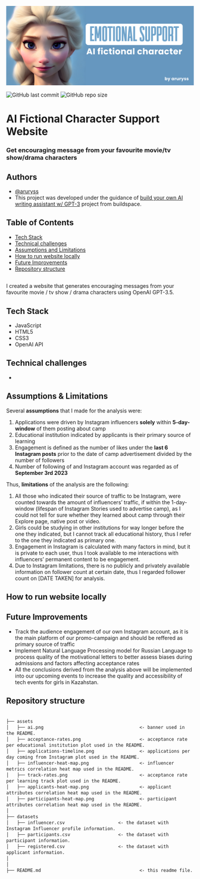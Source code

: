 ![banner](assets/ai.png)

![GitHub last commit](https://img.shields.io/github/last-commit/aruryss/CodeGirlSummer2023Analytics)
![GitHub repo size](https://img.shields.io/github/repo-size/aruryss/CodeGirlSummer2023Analytics)

# AI Fictional Character Support Website
### Get encouraging message from your favourite movie/tv show/drama characters

## Authors

- [@aruryss](https://www.github.com/aruryss)
- This project was developed under the guidance of [build your own AI writing assistant w/ GPT-3](https://buildspace.so/builds/ai-writer) project from buildspace.

## Table of Contents

  - [Tech Stack](#tech-stack)
  - [Technical challenges](#technical-challenges)
  - [Assumptions and Limitations](#assumptions--limitations)
  - [How to run website locally](#How-to-run-website-locally)
  - [Future Improvements](#Future-Improvements)
  - [Repository structure](#Repository-structure)
##
I created a website that generates encouraging messages from your favourite movie / tv show / drama characters using OpenAI GPT-3.5.

## Tech Stack
- JavaScript
- HTML5
- CSS3
- OpenAI API
## Technical challenges

- 

## Assumptions & Limitations

Several **assumptions** that I made for the analysis were:

1. Applications were driven by Instagram influencers **solely** within **5-day-window** of them posting about camp
2. Educational institution indicated by applicants is their primary source of learning
3. Engagement is defined as the number of likes under the **last 6 Instagram posts** prior to the date of camp advertisement divided by the number of followers
4. Number of following of and Instagram account was regarded as of **September 3rd 2023**

Thus, **limitations** of the analysis are the following:

1. All those who indicated their source of traffic to be Instagram, were counted towards the amount of influencers’ traffic, if within the 1-day-window (lifespan of Instagram Stories used to advertise camp), as I could not tell for sure whether they learned about camp through their Explore page, native post or video.
2. Girls could be studying in other institutions for way longer before the one they indicated, but I cannot track all educational history, thus I refer to the one they indicated as primary one.
3. Engagement in Instagram is calculated with many factors in mind, but it is private to each user, thus I took available to me interactions with influencers’ permanent content to be engagement.
4. Due to Instagram limitations, there is no publicly and privately available information on follower count at certain date, thus I regarded follower count on [DATE TAKEN] for analysis.

## How to run website locally

## Future Improvements
- Track the audience engagement of our own Instagram account, as it is the main platform of our promo-campaign and should be reffered as primary source of traffic
- Implement Natural Language Processing model for Russian Language to process quality of the motivational letters to better assess biases during admissions and factors affecting acceptance rates
- All the conclusions derived from the analysis above will be implemented into our upcoming events to increase the quality and accessibility of tech events for girls in Kazahstan.

## Repository structure


```

├── assets
│   ├── ai.png                                    <- banner used in the README.
│   ├── acceptance-rates.png                      <- acceptance rate per educational institution plot used in the README.
│   ├── applications-timeline.png                 <- applications per day coming from Instagram plot used in the README.
│   ├── influencer-heat-map.png                   <- influencer metrics correlation heat map used in the README.
│   ├── track-rates.png                           <- acceptance rate per learning track plot used in the README.
│   ├── applicants-heat-map.png                   <- applicant attributes correlation heat map used in the README.
│   ├── participants-heat-map.png                 <- participant attributes correlation heat map used in the README.
│
├── datasets
│   ├── influencer.csv                    <- the dataset with Instagram Influencer profile information.
│   ├── participants.csv                  <- the dataset with participant information.
│   ├── registered.csv                    <- the dataset with applicant information.
│
│
├── README.md                                     <- this readme file.
```
